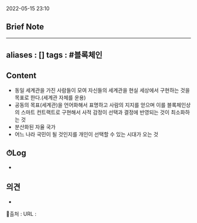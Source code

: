 2022-05-15 23:10
## Brief Note
---
aliases : []
tags : #블록체인 
---

## Content
- 동일 세계관을 가진 사람들이 모여 자신들의 세계관을 현실 세상에서 구현하는 것을 목표로 한다.(세계관 자체를 운용)
- 공동의 목표(세계관)을 언어화해서 표명하고 사람의 지지를 얻으며 이를 블록체인상의 스마트 컨트랙트로 구현해서 사적 감정이 선택과 결정에 반영되는 것이 최소화하는 것
- 분산화된 자율 국가
- 어느 나라 국민이 될 것인지를 개인이 선택할 수 있는 시대가 오는 것

## ⏱Log
-

## 의견
-


📙출처 :
URL :
